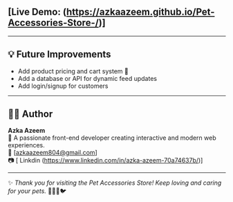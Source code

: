 ## [Live Demo: (https://azkaazeem.github.io/Pet-Accessories-Store-/)]

---

## 💡 Future Improvements

- Add product pricing and cart system 🛒  
- Add a database or API for dynamic feed updates  
- Add login/signup for customers

---

## 👩‍💻 Author

**Azka Azeem**  
💬 A passionate front-end developer creating interactive and modern web experiences.  
📧 [azkaazeem804@gmail.com]  
📷 [ Linkdin (https://www.linkedin.com/in/azka-azeem-70a74637b/)]

---

✨ *Thank you for visiting the Pet Accessories Store! Keep loving and caring for your pets.* 🐶🐱🐰🐦

